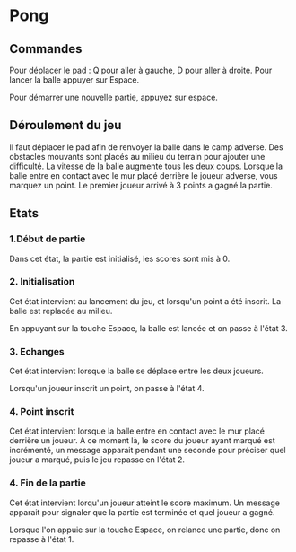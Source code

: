 # Pong

## Commandes
Pour déplacer le pad : Q pour aller à gauche, D pour aller à droite.
Pour lancer la balle appuyer sur Espace.


Pour démarrer une nouvelle partie, appuyez sur espace.

## Déroulement du jeu
Il faut déplacer le pad afin de renvoyer la balle dans le camp adverse.
Des obstacles mouvants sont placés au milieu du terrain pour ajouter une difficulté.
La vitesse de la balle augmente tous les deux coups.
Lorsque la balle entre en contact avec le mur placé derrière le joueur adverse, vous marquez un point.
Le premier joueur arrivé à 3 points a gagné la partie.

## Etats
### 1.Début de partie
Dans cet état, la partie est initialisé, les scores sont mis à 0.
### 2. Initialisation
Cet état intervient au lancement du jeu, et lorsqu'un point a été inscrit. La balle est replacée au milieu.


En appuyant sur la touche Espace, la balle est lancée et on passe à l'état 3.
### 3. Echanges
Cet état intervient lorsque la balle se déplace entre les deux joueurs. 


Lorsqu'un joueur inscrit un point, on passe à l'état 4.
### 4. Point inscrit
Cet état intervient lorsque la balle entre en contact avec le mur placé derrière un joueur. 
A ce moment là, le score du joueur ayant marqué est incrémenté, un message apparait pendant une seconde pour 
préciser quel joueur a marqué, puis le jeu repasse en l'état 2.
### 4. Fin de la partie
Cet état intervient lorqu'un joueur atteint le score maximum. Un message apparait pour signaler que la partie est terminée 
et quel joueur a gagné. 


Lorsque l'on appuie sur la touche Espace, on relance une partie, donc on repasse à l'état 1.
